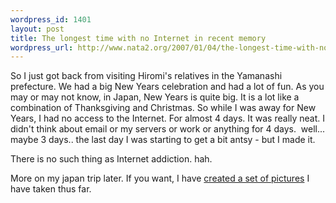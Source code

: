 ```yaml
--- 
wordpress_id: 1401
layout: post
title: The longest time with no Internet in recent memory
wordpress_url: http://www.nata2.org/2007/01/04/the-longest-time-with-no-internet-in-recent-memory/
---
```

<p>So I just got back from visiting Hiromi's relatives in the Yamanashi prefecture. We had a big New Years celebration and had a lot of fun. As you may or may not know, in Japan, New Years is quite big. It is a lot like a combination of Thanksgiving and Christmas. So while I was away for New Years, I had no access to the Internet. For almost 4 days. It was really neat. I didn't think about email or my servers or work or anything for 4 days.&nbsp; well... maybe 3 days.. the last day I was starting to get a bit antsy - but I made it. </p> <p>There is no such thing as Internet addiction. hah. </p> <p>More on my japan trip later. If you want, I have <a href="http://flickr.com/photos/natatwo/sets/72157594444547976/">created a set of pictures</a> I have taken thus far. </p>
